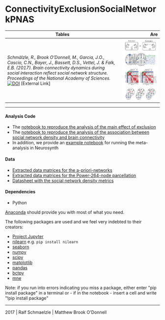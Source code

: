 # ConnectivityExclusionSocialNetworkPNAS

| Tables        | Are           |
| ------------- | ----------------------:|
| *Schmälzle, R., Brook O’Donnell, M., Garcia, J.O., Cascio, C.N., Bayer, J., Bassett, D.S., Vettel, J. & Falk, E.B. (2017). Brain connectivity dynamics during social interaction reflect social network structure. Proceedings of the National Academy of Sciences.* [![DOI](http://www.ralfschmaelzle.net/wp-content/plugins/papercite/img/pdf.png)](https://doi.org/10.1073/pnas.1511477112) [External Link]   |   <img width=600px src=data/explainer_fig.png> |

***

#### Analysis Code
* The [notebook to reproduce the analysis of the main effect of exclusion](https://github.com/nomcomm/ConnectivityExclusionSocialNetworkPNAS/blob/master/notebooks/02_main_analysis/Schmaelzle_ConnectivitySociaExclusion.ipynb)
* The [notebook to reproduce the analysis of the association between social network density and brain connectivity](https://github.com/nomcomm/ConnectivityExclusionSocialNetworkPNAS/blob/master/notebooks/02_main_analysis/Schmaelzle_ConnectivityDensity.ipynb)
* In addition, we provide an [example notebook](https://github.com/nomcomm/ConnectivityExclusionSocialNetworkPNAS/blob/master/notebooks/01_meta_analysis/Neurosynth.ipynb) for running the meta-analysis in Neurosynth

#### Data
* [Extracted data matrices for the a-priori-networks](https://github.com/nomcomm/ConnectivityExclusionSocialNetworkPNAS/blob/master/data/connectivity_matrices)
* [Extracted data matrices for the Power-264-node parcellation](https://github.com/nomcomm/ConnectivityExclusionSocialNetworkPNAS/blob/master/data/connectivity_matrices_264)
* [Datasheet with the social network density metrics](https://github.com/nomcomm/ConnectivityExclusionSocialNetworkPNAS/blob/master/data/datasheets/pID_social_networks.csv)


#### Dependencies
* Python

[Anaconda](http://continuum.io/downloads) should provide you with most of what you need.

The following packages are used and we feel very indebted to their creators:
* [Project Jupyter](https://github.com/jupyter) 
* [nilearn](https://github.com/nilearn) e.g. `pip install nilearn`
* [seaborn](http://seaborn.pydata.org/)
* [numpy](http://www.numpy.org/)
* [scipy](http://www.scipy.org/)
* [matplotlib](http://matplotlib.org/)
* [pandas](http://pandas.pydata.org/)
* [bctpy](https://github.com/aestrivex/bctpy)
* [mne](https://github.com/mne-tools)

Note: if you run into errors indicating you miss a package, either enter "pip install package" in a terminal or - if in the notebook - insert a cell and write "!pip install package"

***
2017 | Ralf Schmaelzle | Matthew Brook O'Donnell 
